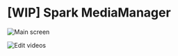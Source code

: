 # [WIP] Spark MediaManager

![Main screen](http://i.imgur.com/P33ZfDZ.jpg)

![Edit videos](http://i.imgur.com/qPKHeS9.jpg)
